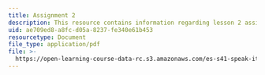 ```yaml
---
title: Assignment 2
description: This resource contains information regarding lesson 2 assignments.
uid: ae709ed8-a8fc-d05a-8237-fe340e61b453
resourcetype: Document
file_type: application/pdf
file: >-
  https://open-learning-course-data-rc.s3.amazonaws.com/es-s41-speak-italian-with-your-mouth-full-spring-2012/ae709ed8a8fcd05a8237fe340e61b453_MITES_S41S12_compiti_2.pdf
---
```

